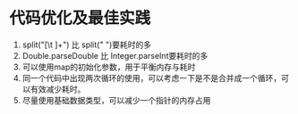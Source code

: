 代码优化及最佳实践
====
1. split("[\t ]+") 比 split(" ")要耗时的多<br>
2. Double.parseDouble 比 Integer.parseInt要耗时的多<br>
3. 可以使用map的初始化参数，用于平衡内存与耗时<br>
4. 同一个代码中出现两次循环的使用，可以考虑一下是不是合并成一个循环，可以有效减少耗时。<br>
5. 尽量使用基础数据类型，可以减少一个指针的内存占用
